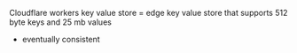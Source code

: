 Cloudflare workers key value store = edge key value store that supports 512 byte keys and 25 mb values

- eventually consistent

